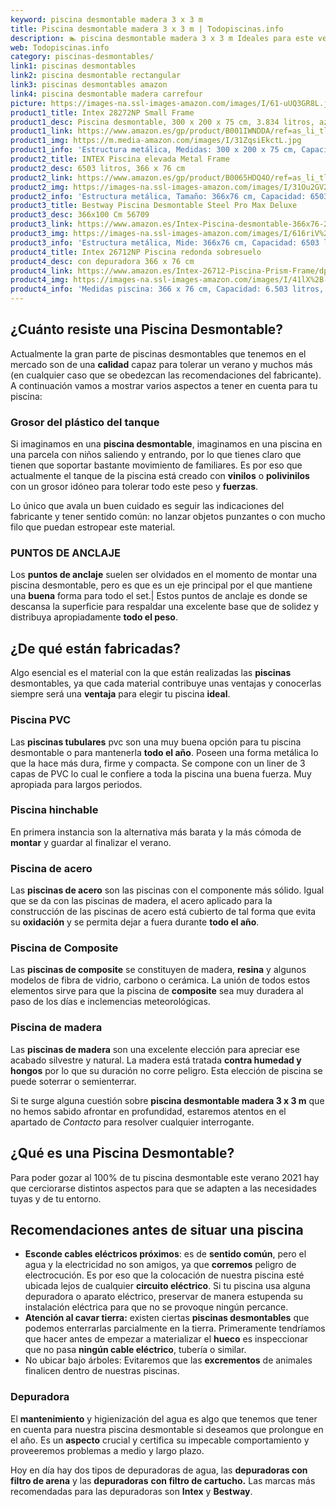 ```yaml
---
keyword: piscina desmontable madera 3 x 3 m
title: Piscina desmontable madera 3 x 3 m | Todopiscinas.info
description: 🏊 piscina desmontable madera 3 x 3 m Ideales para este verano 2021. Aquí puedes comprar piscina desmontable madera 3 x 3 m y comparar con otras similares. No dejes escapar piscina desmontable madera 3 x 3 m a un precio realmente tentador.
web: Todopiscinas.info
category: piscinas-desmontables/
link1: piscinas desmontables
link2: piscina desmontable rectangular
link3: piscinas desmontables amazon
link4: piscina desmontable madera carrefour
picture: https://images-na.ssl-images-amazon.com/images/I/61-uUQ3GR8L.jpg
product1_title: Intex 28272NP Small Frame
product1_desc: Piscina desmontable, 300 x 200 x 75 cm, 3.834 litros, azul
product1_link: https://www.amazon.es/gp/product/B001IWNDDA/ref=as_li_tl?ie=UTF8&camp=3638&creative=24630&creativeASIN=B001IWNDDA&linkCode=as2&tag=todopiscinas0e-21&linkId=25b9d647487c889cb6ef56ed63f50ca1
product1_img: https://m.media-amazon.com/images/I/31ZqsiEkctL.jpg
product1_info: 'Estructura metálica, Medidas: 300 x 200 x 75 cm, Capacidad: 3.834 litros, Para 6 personas (+ 6 años), Fácil montaje, Forma rectangular'
product2_title: INTEX Piscina elevada Metal Frame
product2_desc: 6503 litros, 366 x 76 cm
product2_link: https://www.amazon.es/gp/product/B0065HDQ4O/ref=as_li_tl?ie=UTF8&camp=3638&creative=24630&creativeASIN=B0065HDQ4O&linkCode=as2&tag=todopiscinas0e-21&linkId=ed2430e3ba564d3527ee103df33ed7b3
product2_img: https://images-na.ssl-images-amazon.com/images/I/31Ou2GV2SAL.jpg
product2_info: 'Estructura metálica, Tamaño: 366x76 cm, Capacidad: 6503 litros, Forma circular, De 4 a 7 personas (+6 años)'
product3_title: Bestway Piscina Desmontable Steel Pro Max Deluxe
product3_desc: 366x100 Cm 56709
product3_link: https://www.amazon.es/Intex-Piscina-desmontable-366x76-28210NP/dp/B0065HDQ4O?__mk_es_ES=%C3%85M%C3%85%C5%BD%C3%95%C3%91&crid=25UQGV9HG2INI&dchild=1&keywords=piscinas+desmontables&qid=1615854176&sprefix=piscinas+dem%2Caps%2C201&sr=8-5&linkCode=ll1&tag=todopiscinas0e-21&linkId=34f200977c6cbaab1f3f4d9ac0e64755&language=es_ES&ref_=as_li_ss_tl
product3_img: https://images-na.ssl-images-amazon.com/images/I/616riV%2BiY3L.jpg
product3_info: 'Estructura metálica, Mide: 366x76 cm, Capacidad: 6503 litros, De 4 a 7 personas mayores de 6 años, Forma circular, Tecnología Super-Tough'
product4_title: Intex 26712NP Piscina redonda sobresuelo
product4_desc: con depuradora 366 x 76 cm
product4_link: https://www.amazon.es/Intex-26712-Piscina-Prism-Frame/dp/B07FB823GL?__mk_es_ES=%C3%85M%C3%85%C5%BD%C3%95%C3%91&dchild=1&keywords=piscinas+desmontables+con+depuradora&qid=1615936418&sr=8-5&linkCode=ll1&tag=todopiscinas0e-21&linkId=d98699de7830cd471766fa1daa36de34&language=es_ES&ref_=as_li_ss_tl
product4_img: https://images-na.ssl-images-amazon.com/images/I/41lX%2B-YpibL.jpg
product4_info: 'Medidas piscina: 366 x 76 cm, Capacidad: 6.503 litros, Incluye depuradora de cartucha A, Lona resistente triple capa'
---
```




## ¿Cuánto resiste una Piscina Desmontable?

Actualmente la gran parte de piscinas desmontables que tenemos en el mercado son de una **calidad** capaz para tolerar un verano y muchos más (en cualquier caso que se obedezcan las recomendaciones del fabricante). A continuación vamos a mostrar varios aspectos a tener en cuenta para tu piscina:


### Grosor del plástico del tanque

Si imaginamos en una **piscina desmontable**, imaginamos en una piscina en una parcela con niños saliendo y entrando, por lo que tienes claro que tienen que soportar bastante movimiento de familiares. Es por eso que actualmente el tanque de la piscina está creado con **vinilos** o **polivinilos** con un grosor idóneo para tolerar todo este peso y **fuerzas**.

Lo único que avala un	 buen cuidado es seguir las indicaciones del fabricante y tener sentido común: no lanzar objetos punzantes o con mucho filo que puedan estropear este material.


### PUNTOS DE ANCLAJE

Los **puntos de anclaje** suelen ser olvidados en el momento de montar una piscina desmontable, pero  es que es un eje principal por el que mantiene una **buena** forma para todo el set.| Estos puntos de anclaje es donde se descansa la superficie para respaldar una excelente base que de solidez y distribuya apropiadamente **todo el peso**.

<brand-panel :title=product1_title :desc=product1_desc :img=product1_img :link=product1_link></brand-panel>


## ¿De qué  están fabricadas?

Algo esencial es el material con la que están realizadas las **piscinas** desmontables, ya que cada material contribuye unas ventajas y conocerlas siempre será una **ventaja** para elegir tu piscina **ideal**.


### Piscina  PVC

Las **piscinas tubulares** pvc son una muy buena opción para tu piscina desmontable o para mantenerla **todo el año**. Poseen una forma metálica lo que la hace más dura, firme y compacta. Se compone con un liner de 3 capas de PVC lo cual le confiere a toda la piscina una buena fuerza. Muy apropiada para largos periodos.


### Piscina hinchable

En primera instancia son la alternativa más barata y la más cómoda de **montar** y guardar al finalizar el verano.


### Piscina de acero

Las **piscinas de acero** son las piscinas con el componente más sólido. Igual que se da con las piscinas de madera, el acero aplicado para la construcción de las piscinas de acero está cubierto de tal forma que evita su **oxidación** y se permita dejar a fuera durante **todo el año**.


### Piscina de Composite

Las **piscinas de composite** se constituyen de madera, **resina** y algunos modelos de fibra de vidrio, carbono o cerámica. La unión de todos estos elementos sirve para que la piscina de **composite** sea muy duradera al paso de los días e inclemencias meteorológicas.


### Piscina de madera

Las **piscinas de madera** son una excelente elección para apreciar ese acabado silvestre y natural. La madera está tratada **contra humedad y hongos** por lo que su duración no corre peligro. Esta elección de piscina se puede soterrar o semienterrar.

Si te surge alguna cuestión sobre **piscina desmontable madera 3 x 3 m** que no hemos sabido afrontar en profundidad, estaremos atentos en el apartado de _Contacto_ para resolver cualquier interrogante.

<stats-list :link1=link1 :link2=link2 :link3=link3 :link4=link4 :category=category></stats-list>
## ¿Qué es una Piscina Desmontable?



Para poder gozar al 100% de tu piscina desmontable este verano 2021 hay que cerciorarse distintos aspectos para que se adapten a las necesidades tuyas y de tu entorno.


## Recomendaciones antes de situar una piscina



*   **Esconde cables eléctricos próximos**: es de **sentido común**, pero el agua y la electricidad no son amigos, ya que **corremos** peligro de electrocución. Es por eso que la colocación de nuestra piscina esté ubicada lejos de cualquier **circuito eléctrico**. Si tu piscina usa alguna depuradora o aparato eléctrico, preservar de manera estupenda su instalación eléctrica para que no se provoque ningún percance.
*   **Atención al cavar tierra:** existen ciertas **piscinas desmontables** que podemos enterrarlas parcialmente en la tierra. Primeramente tendríamos que hacer antes de empezar a materializar el **hueco** es inspeccionar que no pasa **ningún cable eléctrico**, tubería o similar.
*   No ubicar bajo árboles: Evitaremos que las **excrementos** de animales finalicen dentro de nuestras piscinas.


### Depuradora

El **mantenimiento** y higienización del agua es algo que tenemos que tener en cuenta para nuestra piscina desmontable si deseamos que prolongue en el año. Es un **aspecto** crucial y certifica su impecable comportamiento y proveeremos problemas a medio y largo plazo.

Hoy en día hay dos tipos de depuradoras de agua, las **depuradoras con filtro de arena** y  las **depuradoras** **con filtro de cartucho.** Las marcas más recomendadas para las depuradoras son **Intex** y **Bestway**.

<external-banner></external-banner>
